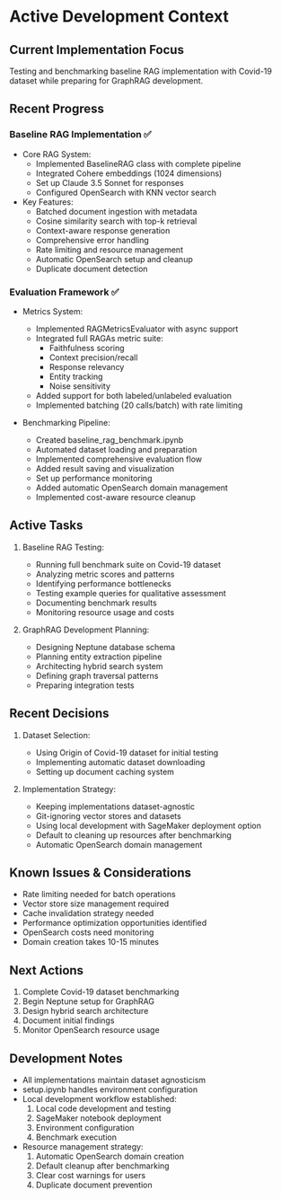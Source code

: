 # Active Development Context

## Current Implementation Focus
Testing and benchmarking baseline RAG implementation with Covid-19 dataset while preparing for GraphRAG development.

## Recent Progress
### Baseline RAG Implementation ✅
- Core RAG System:
  - Implemented BaselineRAG class with complete pipeline
  - Integrated Cohere embeddings (1024 dimensions)
  - Set up Claude 3.5 Sonnet for responses
  - Configured OpenSearch with KNN vector search
- Key Features:
  - Batched document ingestion with metadata
  - Cosine similarity search with top-k retrieval
  - Context-aware response generation
  - Comprehensive error handling
  - Rate limiting and resource management
  - Automatic OpenSearch setup and cleanup
  - Duplicate document detection

### Evaluation Framework ✅
- Metrics System:
  - Implemented RAGMetricsEvaluator with async support
  - Integrated full RAGAs metric suite:
    - Faithfulness scoring
    - Context precision/recall
    - Response relevancy
    - Entity tracking
    - Noise sensitivity
  - Added support for both labeled/unlabeled evaluation
  - Implemented batching (20 calls/batch) with rate limiting

- Benchmarking Pipeline:
  - Created baseline_rag_benchmark.ipynb
  - Automated dataset loading and preparation
  - Implemented comprehensive evaluation flow
  - Added result saving and visualization
  - Set up performance monitoring
  - Added automatic OpenSearch domain management
  - Implemented cost-aware resource cleanup

## Active Tasks
1. Baseline RAG Testing:
   - Running full benchmark suite on Covid-19 dataset
   - Analyzing metric scores and patterns
   - Identifying performance bottlenecks
   - Testing example queries for qualitative assessment
   - Documenting benchmark results
   - Monitoring resource usage and costs

2. GraphRAG Development Planning:
   - Designing Neptune database schema
   - Planning entity extraction pipeline
   - Architecting hybrid search system
   - Defining graph traversal patterns
   - Preparing integration tests

## Recent Decisions
1. Dataset Selection:
   - Using Origin of Covid-19 dataset for initial testing
   - Implementing automatic dataset downloading
   - Setting up document caching system

2. Implementation Strategy:
   - Keeping implementations dataset-agnostic
   - Git-ignoring vector stores and datasets
   - Using local development with SageMaker deployment option
   - Default to cleaning up resources after benchmarking
   - Automatic OpenSearch domain management

## Known Issues & Considerations
- Rate limiting needed for batch operations
- Vector store size management required
- Cache invalidation strategy needed
- Performance optimization opportunities identified
- OpenSearch costs need monitoring
- Domain creation takes 10-15 minutes

## Next Actions
1. Complete Covid-19 dataset benchmarking
2. Begin Neptune setup for GraphRAG
3. Design hybrid search architecture
4. Document initial findings
5. Monitor OpenSearch resource usage

## Development Notes
- All implementations maintain dataset agnosticism
- setup.ipynb handles environment configuration
- Local development workflow established:
  1. Local code development and testing
  2. SageMaker notebook deployment
  3. Environment configuration
  4. Benchmark execution
- Resource management strategy:
  1. Automatic OpenSearch domain creation
  2. Default cleanup after benchmarking
  3. Clear cost warnings for users
  4. Duplicate document prevention
